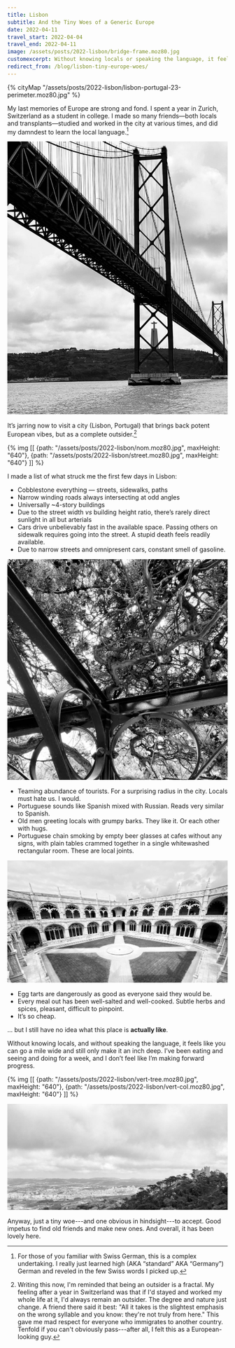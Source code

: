```yaml
---
title: Lisbon
subtitle: And the Tiny Woes of a Generic Europe
date: 2022-04-11
travel_start: 2022-04-04
travel_end: 2022-04-11
image: /assets/posts/2022-lisbon/bridge-frame.moz80.jpg
customexcerpt: Without knowing locals or speaking the language, it feels like you can go a mile wide but will remain an inch deep.
redirect_from: /blog/lisbon-tiny-europe-woes/
---
```


{% cityMap "/assets/posts/2022-lisbon/lisbon-portugal-23-perimeter.moz80.jpg" %}

My last memories of Europe are strong and fond. I spent a year in Zurich, Switzerland as a student in college. I made so many friends—both locals and transplants—studied and worked in the city at various times, and did my damndest to learn the local language.[^lang]

![](/assets/posts/2022-lisbon/bridge-frame.moz80.jpg)

[^lang]: For those of you familiar with Swiss German, this is a complex undertaking. I really just learned high (AKA “standard” AKA “Germany”) German and reveled in the few Swiss words I picked up.

It’s jarring now to visit a city (Lisbon, Portugal) that brings back potent European vibes, but as a complete outsider.[^outsider]

[^outsider]: Writing this now, I'm reminded that being an outsider is a fractal. My feeling after a year in Switzerland was that if I'd stayed and worked my whole life at it, I'd always remain an outsider. The degree and nature just change. A friend there said it best: "All it takes is the slightest emphasis on the wrong syllable and you know: they're not truly from here." This gave me mad respect for everyone who immigrates to another country. Tenfold if you can't obviously pass---after all, I felt this as a European-looking guy.

{% img [[
    {path: "/assets/posts/2022-lisbon/nom.moz80.jpg", maxHeight: "640"},
    {path: "/assets/posts/2022-lisbon/street.moz80.jpg", maxHeight: "640"}
]] %}

I made a list of what struck me the first few days in Lisbon:

- Cobblestone everything — streets, sidewalks, paths
- Narrow winding roads always intersecting at odd angles
- Universally ~4-story buildings
- Due to the street width _vs_ building height ratio, there’s rarely direct sunlight in all but arterials
- Cars drive unbelievably fast in the available space. Passing others on sidewalk requires going into the street. A stupid death feels readily available.
- Due to narrow streets and omnipresent cars, constant smell of gasoline.

![](/assets/posts/2022-lisbon/tree-house.moz80.jpg)

- Teaming abundance of tourists. For a surprising radius in the city. Locals must hate us. I would.
- Portuguese sounds like Spanish mixed with Russian. Reads very similar to Spanish.
- Old men greeting locals with grumpy barks. They like it. Or each other with hugs.
- Portuguese chain smoking by empty beer glasses at cafes without any signs, with plain tables crammed together in a single whitewashed rectangular room. These are local joints.

![](/assets/posts/2022-lisbon/courtyard.moz80.jpg)

- Egg tarts are dangerously as good as everyone said they would be.
- Every meal out has been well-salted and well-cooked. Subtle herbs and spices, pleasant, difficult to pinpoint.
- It’s so cheap.

… but I still have no idea what this place is **actually like**.

Without knowing locals, and without speaking the language, it feels like you can go a mile wide and still only make it an inch deep. I’ve been eating and seeing and doing for a week, and I don’t feel like I’m making forward progress.

{% img [[
    {path: "/assets/posts/2022-lisbon/vert-tree.moz80.jpg", maxHeight: "640"},
    {path: "/assets/posts/2022-lisbon/vert-col.moz80.jpg", maxHeight: "640"}
]] %}

![](/assets/posts/2022-lisbon/castle.moz80.jpg)

Anyway, just a tiny woe---and one obvious in hindsight---to accept. Good impetus to find old friends and make new ones. And overall, it has been lovely here.
